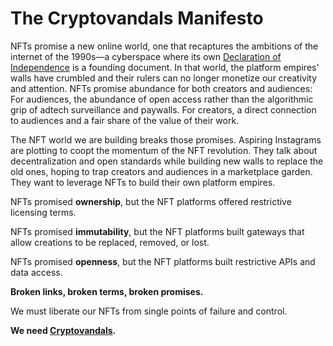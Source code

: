 # The Cryptovandals Manifesto

NFTs promise a new online world, one that recaptures the ambitions of the internet of the 1990s—a cyberspace where its own [Declaration of Independence](https://www.eff.org/cyberspace-independence) is a founding document. In that world, the platform empires' walls have crumbled and their rulers can no longer monetize our creativity and attention. NFTs promise abundance for both creators and audiences: For audiences, the abundance of open access rather than the algorithmic grip of adtech surveillance and paywalls. For creators, a direct connection to audiences and a fair share of the value of their work.

The NFT world we are building breaks those promises. Aspiring Instagrams are plotting to coopt the momentum of the NFT revolution. They talk about decentralization and open standards while building new walls to replace the old ones, hoping to trap creators and audiences in a marketplace garden. They want to leverage NFTs to build their own platform empires. 

NFTs promised **ownership**, but the NFT platforms offered restrictive licensing terms.

NFTs promised **immutability**, but the NFT platforms built gateways that allow creations to be replaced, removed, or lost.

NFTs promised **openness**, but the NFT platforms built restrictive APIs and data access.

**Broken links, broken terms, broken promises.**

We must liberate our NFTs from single points of failure and control.

**We need [Cryptovandals](https://cryptovandals.com).**
